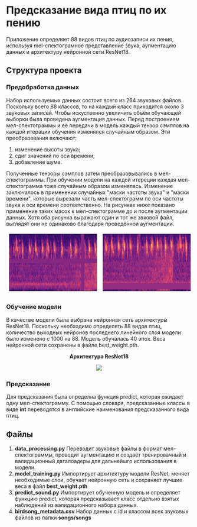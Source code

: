 # Предсказание вида птиц по их пению

Приложение определяет 88 видов птиц по аудиозаписи их пения, используя mel-спектограмное представление звука, аугментацию данных и архитектуру нейронной сети ResNet18.

## Структура проекта
### Предобработка данных
Набор используемых данных состоит всего из 264 звуковых файлов. Поскольку всего 88 классов, то на каждый класс приходится около 3 звуковых записей.
Чтобы искуственно увеличить объём обучающей выборки была проведена аугментация данных. Перед построением мел-спектограммы и её передачи в модель
каждый тензор сэмплов на каждой итерации обучения изменялся случайным образом. Эти преобразования включают:
1. изменение высоты звука;
2. сдиг значений по оси времени;
3. добавление шума.

Полученные тензоры сэмплов затем преобразовывались в мел-спектограммы. При обучении модели на каждой итереции каждая мел-спектограмма тоже случайным образом изменялась.
Изменение заключалось в применении случайных "маски частоты звука" и "маски времени", которые вырезали часть мел-спектограмм по оси частоты звука и оси времени соответственно.
На рисунках ниже показано применение таких масок к мел-спектограмме до и после аугментации данных. Хотя оба рисунка выражают один и тот же звковой файл, выглядят они не одинаково
благодаря проведённой аугментации.
 
 <p align="center">
  <img src="https://raw.githubusercontent.com/MikhailKuzm/Birds/master/native_spec.png" width="250" />

  <img src="https://raw.githubusercontent.com/MikhailKuzm/Birds/master/aug_spec.png" width="250" />
</p>
 
 ### Обучение модели
 В качестве модели была выбрана нейронная сеть архитектуры ResNet18. Поскольку необходимо определять 88 видов птиц, количество выходных нейронов 
 последнего линейного слоя модели было изменено с 1000 на 88. Модель обучалась 40 эпох. Веса нейронной сети сохранены в файле best_weight.pth.
 <p align="center">
 <b>Архитектура ResNet18</b>
 </p>
 <p align="center">
  <img src="https://www.mdpi.com/futureinternet/futureinternet-10-00080/article_deploy/html/images/futureinternet-10-00080-g002.png" />
 </p>
 
 ### Предсказание
 Для предсказания была определна функция predict, которая ожидает одну мел-спектограмму. С помощью словаря, предсказанные классы в виде <b>int</b> переводятся в английские наименования
 предсказанного вида птиц.
 
 
## Файлы
 1. <b>data_processing.py</b> Переводит звуковые файлы в формат мел-спектограммы, проводит аугментацию и создаёт тренировачный и валидационный
 даталоадеры для дальнейшго использования в модели.
 2. <b>model_training.py</b> Импортирует архитектуру модели ResNet, меняет необходимые слои, обучает нейронную сеть и сохраняет лучшие веса в файл <b>best_weight.pth</b>
 3. <b>predict_sound.py</b> Импортирует обученную модель и определяет функцию predict, которая предсказывает класс отдельно взятых наблюдений из валидационного
 набора данных.
 4. <b>birdsong_metadata.csv</b> Набор данных с id и классом всех звуковых файлов из папки <b>songs/songs</b>

 
